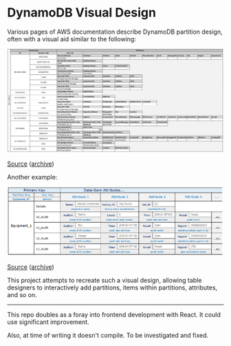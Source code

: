 # DynamoDB Visual Design

Various pages of AWS documentation describe DynamoDB partition design, often with a visual aid similar to the following:

![HR data in DynamoDB](./examples/design_HR.png)

[Source][example_HR] ([archive][example_HR-archive])

[example_HR]: https://docs.aws.amazon.com/amazondynamodb/latest/developerguide/bp-modeling-nosql-B.html
[example_HR-archive]: http://web.archive.org/web/20200414130235if_/https://docs.aws.amazon.com/amazondynamodb/latest/developerguide/bp-modeling-nosql-B.html

Another example:

![Factory data in DynamoDB](./examples/design_factory.png)

[Source][example_factory] ([archive][example_factory-archive])

[example_factory]: https://docs.aws.amazon.com/amazondynamodb/latest/developerguide/bp-sort-keys.html
[example_factory-archive]: http://web.archive.org/web/20200526232706/https://docs.aws.amazon.com/amazondynamodb/latest/developerguide/bp-sort-keys.html

This project attempts to recreate such a visual design, allowing table designers to interactively add partitions, items within partitions, attributes, and so on.

---

This repo doubles as a foray into frontend development with React. It could use significant improvement.

Also, at time of writing it doesn't compile. To be investigated and fixed.
